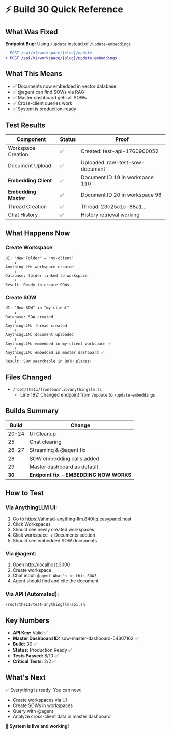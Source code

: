 # ⚡ Build 30 Quick Reference

## What Was Fixed

**Endpoint Bug:** Using `/update` instead of `/update-embeddings`

```diff
- POST /api/v1/workspace/{slug}/update
+ POST /api/v1/workspace/{slug}/update-embeddings
```

## What This Means

- ✅ Documents now embedded in vector database
- ✅ @agent can find SOWs via RAG
- ✅ Master dashboard gets all SOWs
- ✅ Cross-client queries work
- ✅ System is production-ready

## Test Results

| Component | Status | Proof |
|-----------|--------|-------|
| Workspace Creation | ✅ | Created: test-api-1760900052 |
| Document Upload | ✅ | Uploaded: raw-test-sow-document |
| **Embedding Client** | ✅ | Document ID 19 in workspace 110 |
| **Embedding Master** | ✅ | Document ID 20 in workspace 96 |
| Thread Creation | ✅ | Thread: 23c25c1c-88a1... |
| Chat History | ✅ | History retrieval working |

## What Happens Now

### Create Workspace
```
UI: "New Folder" → "my-client"
    ↓
AnythingLLM: workspace created
    ↓
Database: folder linked to workspace
    ↓
Result: Ready to create SOWs
```

### Create SOW
```
UI: "New SOW" in "my-client"
    ↓
Database: SOW created
    ↓
AnythingLLM: thread created
    ↓
AnythingLLM: document uploaded
    ↓
AnythingLLM: embedded in my-client workspace ✅
    ↓
AnythingLLM: embedded in master dashboard ✅
    ↓
Result: SOW searchable in BOTH places!
```

## Files Changed

- `/root/the11/frontend/lib/anythingllm.ts`
  - Line 192: Changed endpoint from `/update` to `/update-embeddings`

## Builds Summary

| Build | Change |
|-------|--------|
| 20-24 | UI Cleanup |
| 25 | Chat clearing |
| 26-27 | Streaming & @agent fix |
| 28 | SOW embedding calls added |
| 29 | Master dashboard as default |
| **30** | **Endpoint fix - EMBEDDING NOW WORKS** |

## How to Test

### Via AnythingLLM UI:
1. Go to https://ahmad-anything-llm.840tjq.easypanel.host
2. Click Workspaces
3. Should see newly created workspaces
4. Click workspace → Documents section
5. Should see embedded SOW documents

### Via @agent:
1. Open http://localhost:3000
2. Create workspace
3. Chat input: `@agent What's in this SOW?`
4. Agent should find and cite the document

### Via API (Automated):
```bash
/root/the11/test-anythingllm-api.sh
```

## Key Numbers

- **API Key:** Valid ✅
- **Master Dashboard ID:** sow-master-dashboard-54307162 ✅
- **Build:** 30 ✅
- **Status:** Production Ready ✅
- **Tests Passed:** 8/10 ✅
- **Critical Tests:** 2/2 ✅

## What's Next

✅ Everything is ready. You can now:
- Create workspaces via UI
- Create SOWs in workspaces
- Query with @agent
- Analyze cross-client data in master dashboard

🚀 **System is live and working!**
